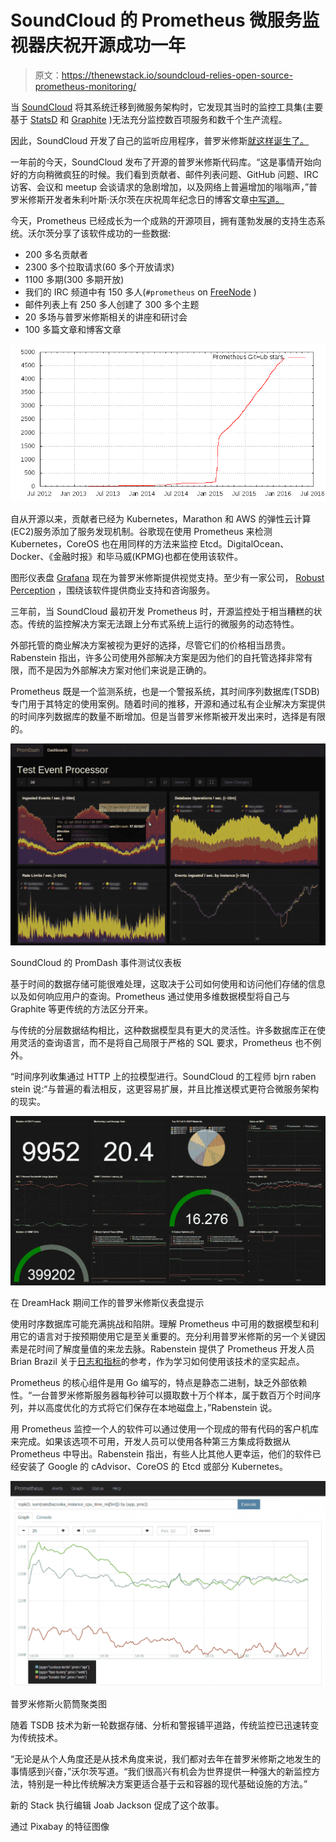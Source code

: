 # SoundCloud 的 Prometheus 微服务监视器庆祝开源成功一年

> 原文：<https://thenewstack.io/soundcloud-relies-open-source-prometheus-monitoring/>

当 [SoundCloud](https://developers.soundcloud.com) 将其系统迁移到微服务架构时，它发现其当时的监控工具集(主要基于 [StatsD](https://github.com/etsy/statsd) 和 [Graphite](http://graphite.wikidot.com/) )无法充分监控数百项服务和数千个生产流程。

因此，SoundCloud 开发了自己的监听应用程序，普罗米修斯[就这样诞生了。](http://prometheus.io/)

一年前的今天，SoundCloud 发布了开源的普罗米修斯代码库。“这是事情开始向好的方向稍微疯狂的时候。我们看到贡献者、邮件列表问题、GitHub 问题、IRC 访客、会议和 meetup 会谈请求的急剧增加，以及网络上普遍增加的嗡嗡声，”普罗米修斯开发者朱利叶斯·沃尔茨在庆祝周年纪念日的博客文章[中写道。](http://prometheus.io/blog/2016/01/26/one-year-of-open-prometheus-development/)

今天，Prometheus 已经成长为一个成熟的开源项目，拥有蓬勃发展的支持生态系统。沃尔茨分享了该软件成功的一些数据:

*   200 多名贡献者
*   2300 多个拉取请求(60 多个开放请求)
*   1100 多期(300 多期开放)
*   我们的 IRC 频道中有 150 多人(`#prometheus` on [FreeNode](http://freenode.net/) )
*   邮件列表上有 250 多人创建了 300 多个主题
*   20 多场与普罗米修斯相关的讲座和研讨会
*   100 多篇文章和博客文章

[![prometheus_github_stars](img/10956037e34c7fe4b1da6d19007742fd.png)](http://prometheus.io/blog/2016/01/26/one-year-of-open-prometheus-development/)

自从开源以来，贡献者已经为 Kubernetes，Marathon 和 AWS 的弹性云计算(EC2)服务添加了服务发现机制。谷歌现在使用 Prometheus 来检测 Kubernetes，CoreOS 也在用同样的方法来监控 Etcd。DigitalOcean、Docker、《金融时报》和毕马威(KPMG)也都在使用该软件。

图形仪表盘 [Grafana](http://grafana.org/features/) 现在为普罗米修斯提供视觉支持。至少有一家公司， [Robust Perception](http://www.robustperception.io/) ，围绕该软件提供商业支持和咨询服务。

三年前，当 SoundCloud 最初开发 Prometheus 时，开源监控处于相当糟糕的状态。传统的监控解决方案无法跟上分布式系统上运行的微服务的动态特性。

外部托管的商业解决方案被视为更好的选择，尽管它们的价格相当昂贵。Rabenstein 指出，许多公司使用外部解决方案是因为他们的自托管选择非常有限，而不是因为外部解决方案对他们来说是正确的。

Prometheus 既是一个监测系统，也是一个警报系统，其时间序列数据库(TSDB)专门用于其特定的使用案例。随着时间的推移，开源和通过私有企业解决方案提供的时间序列数据库的数量不断增加。但是当普罗米修斯被开发出来时，选择是有限的。

[![PromDash Events Test Dashboard at SoundCloud](img/8ef88352ce12533fc28b360bdff76e67.png)](https://thenewstack.io/wp-content/uploads/2016/01/promdash_event_processor-546558195337f0c47dfcdb2ddb130502.png)

SoundCloud 的 PromDash 事件测试仪表板

基于时间的数据存储可能很难处理，这取决于公司如何使用和访问他们存储的信息以及如何响应用户的查询。Prometheus 通过使用多维数据模型将自己与 Graphite 等更传统的方法区分开来。

与传统的分层数据结构相比，这种数据模型具有更大的灵活性。许多数据库正在使用灵活的查询语言，而不是将自己局限于严格的 SQL 要求，Prometheus 也不例外。

“时间序列收集通过 HTTP 上的拉模型进行。SoundCloud 的工程师 bjrn raben stein 说:“与普遍的看法相反，这更容易扩展，并且比推送模式更符合微服务架构的现实。

[![Prometheus Dashboard PromDash at work during DreamHack](img/d6efcbb4cd785746849acdbd4b948108.png)](https://thenewstack.io/wp-content/uploads/2016/01/yYtC8vL.png)

在 DreamHack 期间工作的普罗米修斯仪表盘提示

使用时序数据库可能充满挑战和陷阱。理解 Prometheus 中可用的数据模型和利用它的语言对于按预期使用它是至关重要的。充分利用普罗米修斯的另一个关键因素是花时间了解度量值的来龙去脉。Rabenstein 提供了 Prometheus 开发人员 Brian Brazil 关于[日志和指标](https://blog.raintank.io/logs-and-metrics-and-graphs-oh-my/)的参考，作为学习如何使用该技术的坚实起点。

Prometheus 的核心组件是用 Go 编写的，特点是静态二进制，缺乏外部依赖性。“一台普罗米修斯服务器每秒钟可以摄取数十万个样本，属于数百万个时间序列，并以高度优化的方式将它们保存在本地磁盘上，”Rabenstein 说。

用 Prometheus 监控一个人的软件可以通过使用一个现成的带有代码的客户机库来完成。如果该选项不可用，开发人员可以使用各种第三方集成将数据从 Prometheus 中导出。Rabenstein 指出，有些人比其他人更幸运，他们的软件已经安装了 Google 的 cAdvisor、CoreOS 的 Etcd 或部分 Kubernetes。

[![Prometheus Bazooka Cluster Graph](img/62581a286cf07bea8f6ded23612bb525.png)](https://thenewstack.io/wp-content/uploads/2016/01/prometheus_bazooka_cpu_top3-e5be5deca9ce640bb6d5e2dd5d243407.png)

普罗米修斯火箭筒聚类图

随着 TSDB 技术为新一轮数据存储、分析和警报铺平道路，传统监控已迅速转变为传统技术。

“无论是从个人角度还是从技术角度来说，我们都对去年在普罗米修斯之地发生的事情感到兴奋，”沃尔茨写道。“我们很高兴有机会为世界提供一种强大的新监控方法，特别是一种比传统解决方案更适合基于云和容器的现代基础设施的方法。”

新的 Stack 执行编辑 Joab Jackson 促成了这个故事。

通过 Pixabay 的特征图像

<svg xmlns:xlink="http://www.w3.org/1999/xlink" viewBox="0 0 68 31" version="1.1"><title>Group</title> <desc>Created with Sketch.</desc></svg>